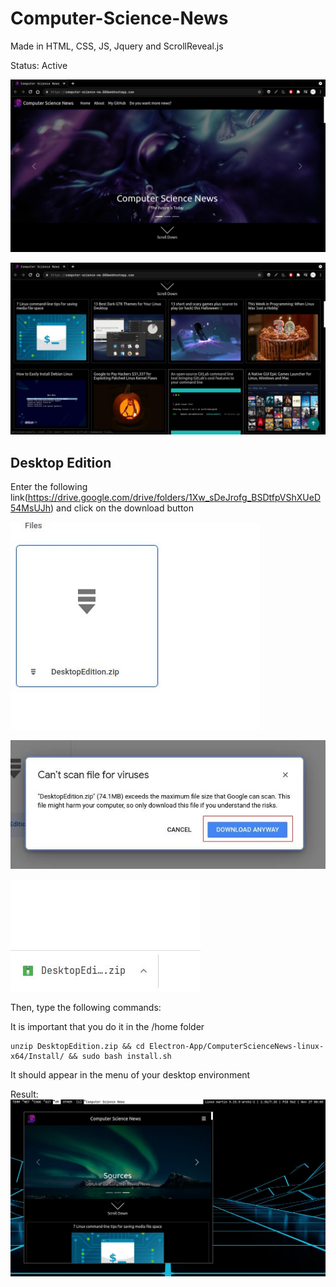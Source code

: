 # Computer-Science-News

Made in HTML, CSS, JS, Jquery and ScrollReveal.js

Status: Active

![Preview Image](https://github.com/martinval9/Computer-Science-News/blob/main/ScreenShots/presentation.jpg)

![Preview Image](https://github.com/martinval9/Computer-Science-News/blob/main/ScreenShots/presentation2.jpg)

## Desktop Edition

Enter the following link(https://drive.google.com/drive/folders/1Xw_sDeJrofg_BSDtfpVShXUeD54MsUJh) and click on the download button

![Preview Image](https://github.com/martinval9/Computer-Science-News/blob/main/ScreenShots/drive.jpg)

![Preview Image](https://github.com/martinval9/Computer-Science-News/blob/main/ScreenShots/download_warning.jpg)

![Preview Image](https://github.com/martinval9/Computer-Science-News/blob/main/ScreenShots/download_finished.jpg)

Then, type the following commands:

It is important that you do it in the /home folder

    unzip DesktopEdition.zip && cd Electron-App/ComputerScienceNews-linux-x64/Install/ && sudo bash install.sh

It should appear in the menu of your desktop environment

Result:
![Preview Image](https://github.com/martinval9/Computer-Science-News/blob/main/ScreenShots/desktop_presentation.jpg)
